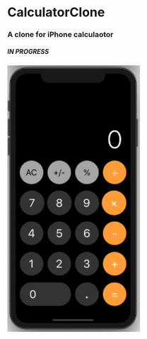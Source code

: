 # CalculatorClone
### A clone for iPhone calculaotor 
##### IN PROGRESS 
<img src="https://github.com/israa-jamal/CalculatorClone/blob/master/CalculatorClone/Screenshots/Calculator.jpg" width="300" >
